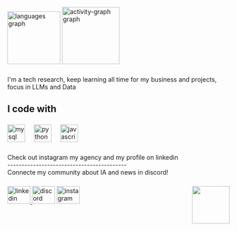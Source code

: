 <br clear="both">

<div align="left">
  <img src="https://github-readme-stats.vercel.app/api/top-langs?username=ezgolden&locale=en&hide_title=true&layout=compact&card_width=320&langs_count=4&theme=cobalt&hide_border=true&order=2" height="120" alt="languages graph"  />
  <img src="https://github-readme-activity-graph.vercel.app/graph?username=ezgolden&radius=16&theme=cobalt&area=true&order=5&hide_border=true&hide_title=false&custom_title=Contribuition" height="130" alt="activity-graph graph"  />
</div>

###

<p align="left">I'm a tech research, keep learning all time for my business and projects, focus in LLMs and Data</p>

###

<h2 align="left">I code with</h2>

###

<div align="left">
  <img src="https://cdn.jsdelivr.net/gh/devicons/devicon/icons/mysql/mysql-plain-wordmark.svg" height="40" alt="mysql logo"  />
  <img width="12" />
  <img src="https://cdn.jsdelivr.net/gh/devicons/devicon/icons/python/python-original.svg" height="40" alt="python logo"  />
  <img width="12" />
  <img src="https://cdn.jsdelivr.net/gh/devicons/devicon/icons/javascript/javascript-plain.svg" height="40" alt="javascript logo"  />
</div>

###

<p align="left">Check out instagram my agency and my profile on linkedin<br>------------------------------------------<br>Connecte my community about IA and news in discord!</p>

###

<img align="right" height="85" src="https://media.giphy.com/media/v1.Y2lkPTc5MGI3NjExM3c3bzV2OXYza2FleTdxMDJhb3F2Y2c5Y2c5OGN1N2E0Zmd5M285cyZlcD12MV9naWZzX3NlYXJjaCZjdD1n/3ewHxe2RGr6OmQTLNL/giphy.gif"  />

###

<div align="left">
  <a href="https://www.linkedin.com/in/gabriel-deschamps-ba4a2b312/" target="_blank">
    <img src="https://raw.githubusercontent.com/maurodesouza/profile-readme-generator/master/src/assets/icons/social/linkedin/default.svg" width="52" height="40" alt="linkedin logo"  />
  </a>
  <img src="https://raw.githubusercontent.com/maurodesouza/profile-readme-generator/master/src/assets/icons/social/discord/default.svg" width="52" height="40" alt="discord logo"  />
  <a href="https://www.instagram.com/useprompture?utm_source=ig_web_button_share_sheet&igsh=ZDNlZDc0MzIxNw==" target="_blank">
    <img src="https://raw.githubusercontent.com/maurodesouza/profile-readme-generator/master/src/assets/icons/social/instagram/default.svg" width="52" height="40" alt="instagram logo"  />
  </a>
</div>

###
